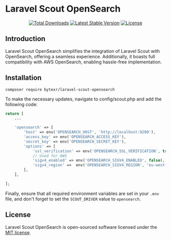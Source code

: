 # Laravel Scout OpenSearch

<p align="center">
<a href="https://packagist.org/packages/bytexr/laravel-scout-opensearch"><img src="https://img.shields.io/packagist/dt/bytexr/laravel-scout-opensearch" alt="Total Downloads"></a>
<a href="https://packagist.org/packages/bytexr/laravel-scout-opensearch"><img src="https://img.shields.io/packagist/v/bytexr/laravel-scout-opensearch" alt="Latest Stable Version"></a>
<a href="https://packagist.org/packages/bytexr/laravel-scout-opensearch"><img src="https://img.shields.io/packagist/l/bytexr/laravel-scout-opensearch" alt="License"></a>
</p>

## Introduction

Laravel Scout OpenSearch simplifies the integration of Laravel Scout with OpenSearch, offering a seamless experience. Additionally, it boasts full compatibility with AWS OpenSearch, enabling hassle-free implementation.

## Installation

```shell
composer require bytexr/laravel-scout-opensearch
```

To make the necessary updates, navigate to config/scout.php and add the following code:

```php
return [
    ...

    'opensearch' => [
        'host' => env('OPENSEARCH_HOST', 'http://localhost:9200'),
        'access_key' => env('OPENSEARCH_ACCESS_KEY'),
        'secret_key' => env('OPENSEARCH_SECRET_KEY'),
        'options' => [
            'ssl_verification' => env('OPENSEARCH_SSL_VERIFICATION', true),
            // Used for AWS
            'sigv4_enabled' => env('OPENSEARCH_SIGV4_ENABLED', false),
            'sigv4_region' =>  env('OPENSEARCH_SIGV4_REGION', 'eu-west-1'),
        ],
    ],

];

```

Finally, ensure that all required environment variables are set in your `.env` file, and don't forget to set the `SCOUT_DRIVER` value to `opensearch`.

## License

Laravel Scout OpenSearch is open-sourced software licensed under the [MIT license](LICENSE).